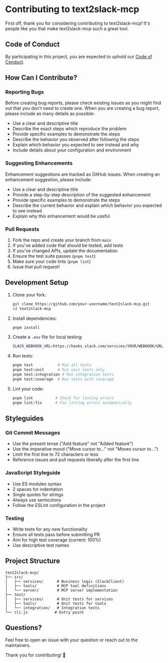 # Contributing to text2slack-mcp

First off, thank you for considering contributing to text2slack-mcp!
It's people like you that make text2slack-mcp such a great tool.

## Code of Conduct

By participating in this project, you are expected to uphold our [Code of Conduct](CODE_OF_CONDUCT.md).

## How Can I Contribute?

### Reporting Bugs

Before creating bug reports, please check existing issues as you might find out that you don't need to create one.
When you are creating a bug report, please include as many details as possible:

- Use a clear and descriptive title
- Describe the exact steps which reproduce the problem
- Provide specific examples to demonstrate the steps
- Describe the behavior you observed after following the steps
- Explain which behavior you expected to see instead and why
- Include details about your configuration and environment

### Suggesting Enhancements

Enhancement suggestions are tracked as GitHub issues. When creating an enhancement suggestion, please include:

- Use a clear and descriptive title
- Provide a step-by-step description of the suggested enhancement
- Provide specific examples to demonstrate the steps
- Describe the current behavior and explain which behavior you expected to see instead
- Explain why this enhancement would be useful

### Pull Requests

1. Fork the repo and create your branch from `main`
2. If you've added code that should be tested, add tests
3. If you've changed APIs, update the documentation
4. Ensure the test suite passes (`pnpm test`)
5. Make sure your code lints (`pnpm lint`)
6. Issue that pull request!

## Development Setup

1. Clone your fork:

   ```bash
   git clone https://github.com/your-username/text2slack-mcp.git
   cd text2slack-mcp
   ```

2. Install dependencies:

   ```bash
   pnpm install
   ```

3. Create a `.env` file for local testing:

   ```bash
   SLACK_WEBHOOK_URL=https://hooks.slack.com/services/YOUR/WEBHOOK/URL
   ```

4. Run tests:

   ```bash
   pnpm test           # Run all tests
   pnpm test:unit      # Run unit tests only
   pnpm test:integration # Run integration tests
   pnpm test:coverage  # Run tests with coverage
   ```

5. Lint your code:

   ```bash
   pnpm lint          # Check for linting errors
   pnpm lint:fix      # Fix linting errors automatically
   ```

## Styleguides

### Git Commit Messages

- Use the present tense ("Add feature" not "Added feature")
- Use the imperative mood ("Move cursor to..." not "Moves cursor to...")
- Limit the first line to 72 characters or less
- Reference issues and pull requests liberally after the first line

### JavaScript Styleguide

- Use ES modules syntax
- 2 spaces for indentation
- Single quotes for strings
- Always use semicolons
- Follow the ESLint configuration in the project

### Testing

- Write tests for any new functionality
- Ensure all tests pass before submitting PR
- Aim for high test coverage (current: 100%)
- Use descriptive test names

## Project Structure

```plain
text2slack-mcp/
├── src/
│   ├── services/      # Business logic (SlackClient)
│   ├── tools/         # MCP tool definitions
│   └── server/        # MCP server implementation
├── test/
│   ├── services/      # Unit tests for services
│   ├── tools/         # Unit tests for tools
│   └── integration/   # Integration tests
└── cli.js            # Entry point
```

## Questions?

Feel free to open an issue with your question or reach out to the maintainers.

Thank you for contributing! 🎉
